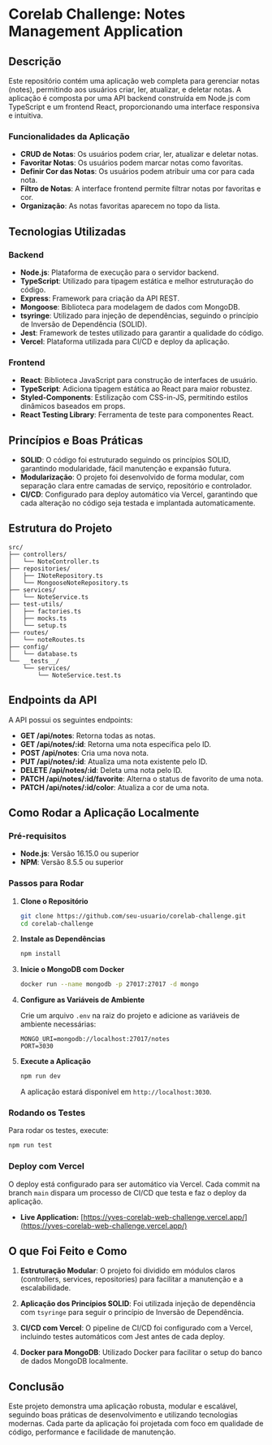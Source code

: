 # Corelab Challenge: Notes Management Application

## Descrição

Este repositório contém uma aplicação web completa para gerenciar notas (notes), permitindo aos usuários criar, ler, atualizar, e deletar notas. A aplicação é composta por uma API backend construída em Node.js com TypeScript e um frontend React, proporcionando uma interface responsiva e intuitiva.

### Funcionalidades da Aplicação

- **CRUD de Notas**: Os usuários podem criar, ler, atualizar e deletar notas.
- **Favoritar Notas**: Os usuários podem marcar notas como favoritas.
- **Definir Cor das Notas**: Os usuários podem atribuir uma cor para cada nota.
- **Filtro de Notas**: A interface frontend permite filtrar notas por favoritas e cor.
- **Organização**: As notas favoritas aparecem no topo da lista.

## Tecnologias Utilizadas

### Backend

- **Node.js**: Plataforma de execução para o servidor backend.
- **TypeScript**: Utilizado para tipagem estática e melhor estruturação do código.
- **Express**: Framework para criação da API REST.
- **Mongoose**: Biblioteca para modelagem de dados com MongoDB.
- **tsyringe**: Utilizado para injeção de dependências, seguindo o princípio de Inversão de Dependência (SOLID).
- **Jest**: Framework de testes utilizado para garantir a qualidade do código.
- **Vercel**: Plataforma utilizada para CI/CD e deploy da aplicação.

### Frontend

- **React**: Biblioteca JavaScript para construção de interfaces de usuário.
- **TypeScript**: Adiciona tipagem estática ao React para maior robustez.
- **Styled-Components**: Estilização com CSS-in-JS, permitindo estilos dinâmicos baseados em props.
- **React Testing Library**: Ferramenta de teste para componentes React.

## Princípios e Boas Práticas

- **SOLID**: O código foi estruturado seguindo os princípios SOLID, garantindo modularidade, fácil manutenção e expansão futura.
- **Modularização**: O projeto foi desenvolvido de forma modular, com separação clara entre camadas de serviço, repositório e controlador.
- **CI/CD**: Configurado para deploy automático via Vercel, garantindo que cada alteração no código seja testada e implantada automaticamente.

## Estrutura do Projeto

```plaintext
src/
├── controllers/
│   └── NoteController.ts
├── repositories/
│   ├── INoteRepository.ts
│   └── MongooseNoteRepository.ts
├── services/
│   └── NoteService.ts
├── test-utils/
│   ├── factories.ts
│   ├── mocks.ts
│   └── setup.ts
├── routes/
│   └── noteRoutes.ts
├── config/
│   └── database.ts
└── __tests__/
    └── services/
        └── NoteService.test.ts
```

## Endpoints da API

A API possui os seguintes endpoints:

- **GET /api/notes**: Retorna todas as notas.
- **GET /api/notes/:id**: Retorna uma nota específica pelo ID.
- **POST /api/notes**: Cria uma nova nota.
- **PUT /api/notes/:id**: Atualiza uma nota existente pelo ID.
- **DELETE /api/notes/:id**: Deleta uma nota pelo ID.
- **PATCH /api/notes/:id/favorite**: Alterna o status de favorito de uma nota.
- **PATCH /api/notes/:id/color**: Atualiza a cor de uma nota.

## Como Rodar a Aplicação Localmente

### Pré-requisitos

- **Node.js**: Versão 16.15.0 ou superior
- **NPM**: Versão 8.5.5 ou superior

### Passos para Rodar

1. **Clone o Repositório**

   ```bash
   git clone https://github.com/seu-usuario/corelab-challenge.git
   cd corelab-challenge
   ```

2. **Instale as Dependências**

   ```bash
   npm install
   ```

3. **Inicie o MongoDB com Docker**

   ```bash
   docker run --name mongodb -p 27017:27017 -d mongo
   ```

4. **Configure as Variáveis de Ambiente**

   Crie um arquivo `.env` na raiz do projeto e adicione as variáveis de ambiente necessárias:

   ```env
   MONGO_URI=mongodb://localhost:27017/notes
   PORT=3030
   ```

5. **Execute a Aplicação**

   ```bash
   npm run dev
   ```

   A aplicação estará disponível em `http://localhost:3030`.

### Rodando os Testes

Para rodar os testes, execute:

```bash
npm run test
```

### Deploy com Vercel

O deploy está configurado para ser automático via Vercel. Cada commit na branch `main` dispara um processo de CI/CD que testa e faz o deploy da aplicação.

- **Live Application:** [https://yves-corelab-web-challenge.vercel.app/](https://yves-corelab-web-challenge.vercel.app/)

## O que Foi Feito e Como

1. **Estruturação Modular**: O projeto foi dividido em módulos claros (controllers, services, repositories) para facilitar a manutenção e a escalabilidade.
   
2. **Aplicação dos Princípios SOLID**: Foi utilizada injeção de dependência com `tsyringe` para seguir o princípio de Inversão de Dependência.

3. **CI/CD com Vercel**: O pipeline de CI/CD foi configurado com a Vercel, incluindo testes automáticos com Jest antes de cada deploy.

4. **Docker para MongoDB**: Utilizado Docker para facilitar o setup do banco de dados MongoDB localmente.

## Conclusão

Este projeto demonstra uma aplicação robusta, modular e escalável, seguindo boas práticas de desenvolvimento e utilizando tecnologias modernas. Cada parte da aplicação foi projetada com foco em qualidade de código, performance e facilidade de manutenção.
